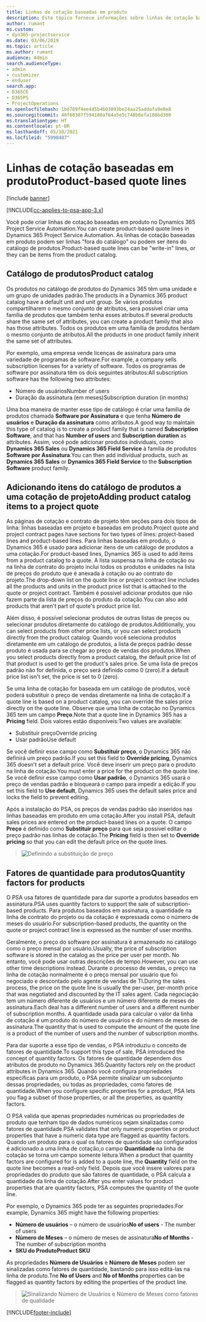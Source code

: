 ```yaml
---
title: Linhas de cotação baseadas em produto
description: Este tópico fornece informações sobre linhas de cotação baseadas em produto.
author: rumant
ms.custom:
- dyn365-projectservice
ms.date: 03/06/2019
ms.topic: article
ms.author: rumant
audience: Admin
search.audienceType:
- admin
- customizer
- enduser
search.app:
- D365CE
- D365PS
- ProjectOperations
ms.openlocfilehash: 1bd789f4ee4d5b4603093be24aa25addafa9e8e8
ms.sourcegitcommit: 40f68387f594180af64a5e5c748b6efa188bd300
ms.translationtype: HT
ms.contentlocale: pt-BR
ms.lasthandoff: 05/10/2021
ms.locfileid: "5998487"
---
```

# <a name="product-based-quote-lines"></a><span data-ttu-id="93466-103">Linhas de cotação baseadas em produto</span><span class="sxs-lookup"><span data-stu-id="93466-103">Product-based quote lines</span></span>

[!include [banner](../includes/psa-now-project-operations.md)]

[!INCLUDE[cc-applies-to-psa-app-3.x](../includes/cc-applies-to-psa-app-3x.md)]


<span data-ttu-id="93466-104">Você pode criar linhas de cotação baseadas em produto no Dynamics 365 Project Service Automation.</span><span class="sxs-lookup"><span data-stu-id="93466-104">You can create product-based quote lines in Dynamics 365 Project Service Automation.</span></span> <span data-ttu-id="93466-105">As linhas de cotação baseadas em produto podem ser linhas "fora do catálogo" ou podem ser itens do catálogo de produtos.</span><span class="sxs-lookup"><span data-stu-id="93466-105">Product-based quote lines can be "write-in" lines, or they can be items from the product catalog.</span></span>

## <a name="product-catalog"></a><span data-ttu-id="93466-106">Catálogo de produtos</span><span class="sxs-lookup"><span data-stu-id="93466-106">Product catalog</span></span>

<span data-ttu-id="93466-107">Os produtos no catálogo de produtos do Dynamics 365 têm uma unidade e um grupo de unidades padrão.</span><span class="sxs-lookup"><span data-stu-id="93466-107">The products in a Dynamics 365 product catalog have a default unit and unit group.</span></span> <span data-ttu-id="93466-108">Se vários produtos compartilharem o mesmo conjunto de atributos, será possível criar uma família de produtos que também tenha esses atributos.</span><span class="sxs-lookup"><span data-stu-id="93466-108">If several products share the same set of attributes, you can create a product family that also has those attributes.</span></span> <span data-ttu-id="93466-109">Todos os produtos em uma família de produtos herdam o mesmo conjunto de atributos.</span><span class="sxs-lookup"><span data-stu-id="93466-109">All the products in one product family inherit the same set of attributes.</span></span>

<span data-ttu-id="93466-110">Por exemplo, uma empresa vende licenças de assinatura para uma variedade de programas de software.</span><span class="sxs-lookup"><span data-stu-id="93466-110">For example, a company sells subscription licenses for a variety of software.</span></span> <span data-ttu-id="93466-111">Todos os programas de software por assinatura têm os dois seguintes atributos:</span><span class="sxs-lookup"><span data-stu-id="93466-111">All subscription software has the following two attributes:</span></span>

- <span data-ttu-id="93466-112">Número de usuários</span><span class="sxs-lookup"><span data-stu-id="93466-112">Number of users</span></span> 
- <span data-ttu-id="93466-113">Duração da assinatura (em meses)</span><span class="sxs-lookup"><span data-stu-id="93466-113">Subscription duration (in months)</span></span>

<span data-ttu-id="93466-114">Uma boa maneira de manter esse tipo de catálogo é criar uma família de produtos chamada **Software por Assinatura** e que tenha **Número de usuários** e **Duração da assinatura** como atributos.</span><span class="sxs-lookup"><span data-stu-id="93466-114">A good way to maintain this type of catalog is to create a product family that is named **Subscription Software**, and that has **Number of users** and **Subscription duration** as attributes.</span></span> <span data-ttu-id="93466-115">Assim, você pode adicionar produtos individuais, como **Dynamics 365 Sales** ou **Dynamics 365 Field Service** à família de produtos **Software por Assinatura**.</span><span class="sxs-lookup"><span data-stu-id="93466-115">You can then add individual products, such as **Dynamics 365 Sales** or **Dynamics 365 Field Service** to the **Subscription Software** product family.</span></span>

## <a name="adding-product-catalog-items-to-a-project-quote"></a><span data-ttu-id="93466-116">Adicionando itens do catálogo de produtos a uma cotação de projeto</span><span class="sxs-lookup"><span data-stu-id="93466-116">Adding product catalog items to a project quote</span></span>

<span data-ttu-id="93466-117">As páginas de cotação e contrato de projeto têm seções para dois tipos de linha: linhas baseadas em projeto e baseadas em produto.</span><span class="sxs-lookup"><span data-stu-id="93466-117">Project quote and project contract pages have sections for two types of lines: project-based lines and product-based lines.</span></span> <span data-ttu-id="93466-118">Para linhas baseadas em produto, o Dynamics 365 é usado para adicionar itens de um catálogo de produtos a uma cotação.</span><span class="sxs-lookup"><span data-stu-id="93466-118">For product-based lines, Dynamics 365 is used to add items from a product catalog to a quote.</span></span> <span data-ttu-id="93466-119">A lista suspensa na linha de cotação ou na linha de contrato do projeto inclui todos os produtos e unidades na lista de preços do produto que é anexada à cotação ou ao contrato do projeto.</span><span class="sxs-lookup"><span data-stu-id="93466-119">The drop-down list on the quote line or project contract line includes all the products and units in the product price list that is attached to the quote or project contract.</span></span> <span data-ttu-id="93466-120">Também é possível adicionar produtos que não fazem parte da lista de preços do produto da cotação.</span><span class="sxs-lookup"><span data-stu-id="93466-120">You can also add products that aren't part of quote's product price list.</span></span>

<span data-ttu-id="93466-121">Além disso, é possível selecionar produtos de outras listas de preços ou selecionar produtos diretamente do catálogo de produtos.</span><span class="sxs-lookup"><span data-stu-id="93466-121">Additionally, you can select products from other price lists, or you can select products directly from the product catalog.</span></span> <span data-ttu-id="93466-122">Quando você seleciona produtos diretamente em um catálogo de produtos, a lista de preços padrão desse produto é usada para se chegar ao preço de vendas dos produtos.</span><span class="sxs-lookup"><span data-stu-id="93466-122">When you select products directly from a product catalog, the default price list of that product is used to get the product's sales price.</span></span> <span data-ttu-id="93466-123">Se uma lista de preços padrão não for definida, o preço será definido como 0 (zero).</span><span class="sxs-lookup"><span data-stu-id="93466-123">If a default price list isn't set, the price is set to 0 (zero).</span></span>

<span data-ttu-id="93466-124">Se uma linha de cotação for baseada em um catálogo de produtos, você poderá substituir o preço de vendas diretamente na linha de cotação.</span><span class="sxs-lookup"><span data-stu-id="93466-124">If a quote line is based on a product catalog, you can override the sales price directly on the quote line.</span></span> <span data-ttu-id="93466-125">Observe que uma linha de cotação no Dynamics 365 tem um campo **Preço**.</span><span class="sxs-lookup"><span data-stu-id="93466-125">Note that a quote line in Dynamics 365 has a **Pricing** field.</span></span> <span data-ttu-id="93466-126">Dois valores estão disponíveis:</span><span class="sxs-lookup"><span data-stu-id="93466-126">Two values are available:</span></span>

- <span data-ttu-id="93466-127">Substituir preço</span><span class="sxs-lookup"><span data-stu-id="93466-127">Override pricing</span></span>  
- <span data-ttu-id="93466-128">Usar padrão</span><span class="sxs-lookup"><span data-stu-id="93466-128">Use default</span></span>

<span data-ttu-id="93466-129">Se você definir esse campo como **Substituir preço**, o Dynamics 365 não definirá um preço padrão.</span><span class="sxs-lookup"><span data-stu-id="93466-129">If you set this field to **Override pricing**, Dynamics 365 doesn't set a default price.</span></span> <span data-ttu-id="93466-130">Você deve inserir um preço para o produto na linha de cotação.</span><span class="sxs-lookup"><span data-stu-id="93466-130">You must enter a price for the product on the quote line.</span></span> <span data-ttu-id="93466-131">Se você definir esse campo como **Usar padrão**, o Dynamics 365 usará o preço de vendas padrão e bloqueará o campo para impedir a edição.</span><span class="sxs-lookup"><span data-stu-id="93466-131">If you set this field to **Use default**, Dynamics 365 uses the default sales price and locks the field to prevent editing.</span></span>

<span data-ttu-id="93466-132">Após a instalação do PSA, os preços de vendas padrão são inseridos nas linhas baseadas em produto em uma cotação.</span><span class="sxs-lookup"><span data-stu-id="93466-132">After you install PSA, default sales prices are entered on the product-based lines on a quote.</span></span> <span data-ttu-id="93466-133">O campo **Preço** é definido como **Substituir preço** para que seja possível editar o preço padrão nas linhas de cotação.</span><span class="sxs-lookup"><span data-stu-id="93466-133">The **Pricing** field is then set to **Override pricing** so that you can edit the default price on the quote lines.</span></span>

> ![Definindo a substituição de preço](media/basic-guide-10.png)
 
## <a name="quantity-factors-for-products"></a><span data-ttu-id="93466-135">Fatores de quantidade para produtos</span><span class="sxs-lookup"><span data-stu-id="93466-135">Quantity factors for products</span></span>

<span data-ttu-id="93466-136">O PSA usa fatores de quantidade para dar suporte a produtos baseados em assinatura.</span><span class="sxs-lookup"><span data-stu-id="93466-136">PSA uses quantity factors to support the sale of subscription-based products.</span></span> <span data-ttu-id="93466-137">Para produtos baseados em assinatura, a quantidade na linha de contrato do projeto ou da cotação é expressada como o número de meses do usuário.</span><span class="sxs-lookup"><span data-stu-id="93466-137">For subscription-based products, the quantity on the quote or project contract line is expressed as the number of user months.</span></span>

<span data-ttu-id="93466-138">Geralmente, o preço do software por assinatura é armazenado no catálogo como o preço mensal por usuário.</span><span class="sxs-lookup"><span data-stu-id="93466-138">Usually, the price of subscription software is stored in the catalog as the price per user per month.</span></span> <span data-ttu-id="93466-139">No entanto, você pode usar outras descrições de tempo.</span><span class="sxs-lookup"><span data-stu-id="93466-139">However, you can use other time descriptions instead.</span></span> <span data-ttu-id="93466-140">Durante o processo de vendas, o preço na linha de cotação normalmente é o preço mensal por usuário que foi negociado e descontado pelo agente de vendas de TI.</span><span class="sxs-lookup"><span data-stu-id="93466-140">During the sales process, the price on the quote line is usually the per-user, per-month price that was negotiated and discounted by the IT sales agent.</span></span> <span data-ttu-id="93466-141">Cada negociação tem um número diferente de usuários e um número diferente de meses de assinatura.</span><span class="sxs-lookup"><span data-stu-id="93466-141">Each deal has a different number of users and a different number of subscription months.</span></span> <span data-ttu-id="93466-142">A quantidade usada para calcular o valor da linha de cotação é um produto do número de usuários e do número de meses de assinatura.</span><span class="sxs-lookup"><span data-stu-id="93466-142">The quantity that is used to compute the amount of the quote line is a product of the number of users and the number of subscription months.</span></span>

<span data-ttu-id="93466-143">Para dar suporte a esse tipo de vendas, o PSA introduziu o conceito de fatores de quantidade.</span><span class="sxs-lookup"><span data-stu-id="93466-143">To support this type of sale, PSA introduced the concept of quantity factors.</span></span> <span data-ttu-id="93466-144">Os fatores de quantidade dependem dos atributos de produto no Dynamics 365.</span><span class="sxs-lookup"><span data-stu-id="93466-144">Quantity factors rely on the product attributes in Dynamics 365.</span></span> <span data-ttu-id="93466-145">Quando você configura propriedades específicas para um produto, o PSA permite sinalizar um subconjunto dessas propriedades, ou todas as propriedades, como fatores de quantidade.</span><span class="sxs-lookup"><span data-stu-id="93466-145">When you configure specific properties for a product, PSA lets you flag a subset of those properties, or all the properties, as quantity factors.</span></span>

<span data-ttu-id="93466-146">O PSA valida que apenas propriedades numéricas ou propriedades de produto que tenham tipo de dados numéricos sejam sinalizadas como fatores de quantidade.</span><span class="sxs-lookup"><span data-stu-id="93466-146">PSA validates that only numeric properties or product properties that have a numeric data type are flagged as quantity factors.</span></span> <span data-ttu-id="93466-147">Quando um produto para o qual os fatores de quantidade são configurados é adicionado a uma linha de cotação,o campo **Quantidade** na linha de cotação se torna um campo somente leitura.</span><span class="sxs-lookup"><span data-stu-id="93466-147">When a product that quantity factors are configured for is added to a quote line, the **Quantity** field on the quote line becomes a read-only field.</span></span> <span data-ttu-id="93466-148">Depois que você insere valores para propriedades do produto que são fatores de quantidade, o PSA calcula a quantidade da linha de cotação.</span><span class="sxs-lookup"><span data-stu-id="93466-148">After you enter values for product properties that are quantity factors, PSA computes the quantity of the quote line.</span></span>

<span data-ttu-id="93466-149">Por exemplo, o Dynamics 365 pode ter as seguintes propriedades:</span><span class="sxs-lookup"><span data-stu-id="93466-149">For example, Dynamics 365 might have the following properties:</span></span> 

- <span data-ttu-id="93466-150">**Número de usuários** – o número de usuários</span><span class="sxs-lookup"><span data-stu-id="93466-150">**No of users** - The number of users</span></span> 
- <span data-ttu-id="93466-151">**Número de Meses** – o número de meses de assinatura</span><span class="sxs-lookup"><span data-stu-id="93466-151">**No of Months** - The number of subscription months</span></span>
- <span data-ttu-id="93466-152">**SKU do Produto**</span><span class="sxs-lookup"><span data-stu-id="93466-152">**Product SKU**</span></span> 

<span data-ttu-id="93466-153">As propriedades **Número de Usuários** e **Número de Meses** podem ser sinalizadas como fatores de quantidade, bastando para isso editá-las na linha de produto.</span><span class="sxs-lookup"><span data-stu-id="93466-153">Tne **No of Users** and **No of Months** properties can be flagged as quantity factors by editing the properties of the product line.</span></span> 

> ![Sinalizando Número de Usuários e Número de Meses como fatores de qualidade](media/basic-guide-11.png)
 


[!INCLUDE[footer-include](../includes/footer-banner.md)]